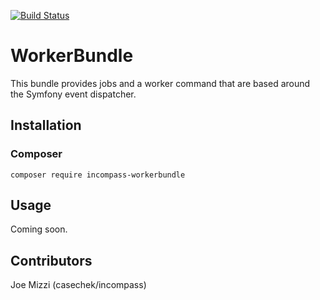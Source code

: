 [![Build Status](https://travis-ci.org/incompass/WorkerBundle.svg?branch=master)](https://travis-ci.org/incompass/WorkerBundle)

WorkerBundle
===================

This bundle provides jobs and a worker command that are based around the Symfony event dispatcher.

Installation
------------

### Composer
```
composer require incompass-workerbundle
```

Usage
-----

Coming soon.

Contributors
------------

Joe Mizzi (casechek/incompass)